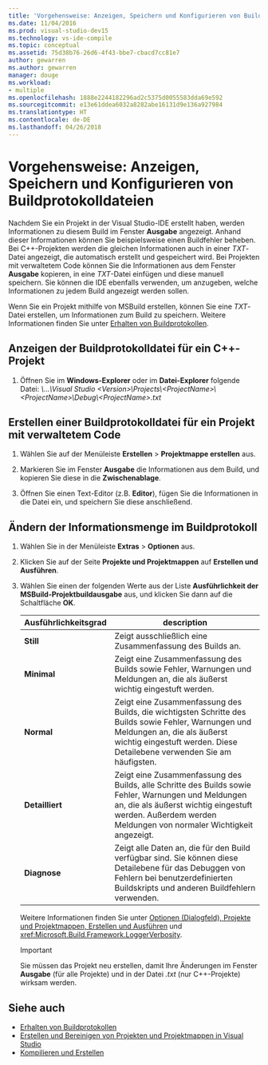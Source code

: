 ```yaml
---
title: 'Vorgehensweise: Anzeigen, Speichern und Konfigurieren von Buildprotokolldateien | Microsoft-Dokumentation'
ms.date: 11/04/2016
ms.prod: visual-studio-dev15
ms.technology: vs-ide-compile
ms.topic: conceptual
ms.assetid: 75d38b76-26d6-4f43-bbe7-cbacd7cc81e7
author: gewarren
ms.author: gewarren
manager: douge
ms.workload:
- multiple
ms.openlocfilehash: 1888e2244182296ad2c5375d0055583dda69e592
ms.sourcegitcommit: e13e61ddea6032a8282abe16131d9e136a927984
ms.translationtype: HT
ms.contentlocale: de-DE
ms.lasthandoff: 04/26/2018
---
```

# <a name="how-to-view-save-and-configure-build-log-files"></a>Vorgehensweise: Anzeigen, Speichern und Konfigurieren von Buildprotokolldateien

Nachdem Sie ein Projekt in der Visual Studio-IDE erstellt haben, werden Informationen zu diesem Build im Fenster **Ausgabe** angezeigt. Anhand dieser Informationen können Sie beispielsweise einen Buildfehler beheben. Bei C++-Projekten werden die gleichen Informationen auch in einer *TXT*-Datei angezeigt, die automatisch erstellt und gespeichert wird. Bei Projekten mit verwaltetem Code können Sie die Informationen aus dem Fenster **Ausgabe** kopieren, in eine *TXT*-Datei einfügen und diese manuell speichern. Sie können die IDE ebenfalls verwenden, um anzugeben, welche Informationen zu jedem Build angezeigt werden sollen.

Wenn Sie ein Projekt mithilfe von MSBuild erstellen, können Sie eine *TXT*-Datei erstellen, um Informationen zum Build zu speichern. Weitere Informationen finden Sie unter [Erhalten von Buildprotokollen](../msbuild/obtaining-build-logs-with-msbuild.md).

## <a name="to-view-the-build-log-file-for-a-c-project"></a>Anzeigen der Buildprotokolldatei für ein C++-Projekt

1.  Öffnen Sie im **Windows-Explorer** oder im **Datei-Explorer** folgende Datei: *\\...\Visual Studio \<Version\>\Projects\\<ProjectName\>\\<ProjectName\>\Debug\\<ProjectName\>.txt*

## <a name="to-create-a-build-log-file-for-a-managed-code-project"></a>Erstellen einer Buildprotokolldatei für ein Projekt mit verwaltetem Code

1.  Wählen Sie auf der Menüleiste **Erstellen** > **Projektmappe erstellen** aus.

2.  Markieren Sie im Fenster **Ausgabe** die Informationen aus dem Build, und kopieren Sie diese in die **Zwischenablage**.

3.  Öffnen Sie einen Text-Editor (z.B. **Editor**), fügen Sie die Informationen in die Datei ein, und speichern Sie diese anschließend.

## <a name="to-change-the-amount-of-information-included-in-the-build-log"></a>Ändern der Informationsmenge im Buildprotokoll

1.  Wählen Sie in der Menüleiste **Extras** > **Optionen** aus.

2.  Klicken Sie auf der Seite **Projekte und Projektmappen** auf **Erstellen und Ausführen**.

3.  Wählen Sie einen der folgenden Werte aus der Liste **Ausführlichkeit der MSBuild-Projektbuildausgabe** aus, und klicken Sie dann auf die Schaltfläche **OK**.

    |Ausführlichkeitsgrad|description|
    |---------------------|-----------------|
    |**Still**|Zeigt ausschließlich eine Zusammenfassung des Builds an.|
    |**Minimal**|Zeigt eine Zusammenfassung des Builds sowie Fehler, Warnungen und Meldungen an, die als äußerst wichtig eingestuft werden.|
    |**Normal**|Zeigt eine Zusammenfassung des Builds, die wichtigsten Schritte des Builds sowie Fehler, Warnungen und Meldungen an, die als äußerst wichtig eingestuft werden. Diese Detailebene verwenden Sie am häufigsten.|
    |**Detailliert**|Zeigt eine Zusammenfassung des Builds, alle Schritte des Builds sowie Fehler, Warnungen und Meldungen an, die als äußerst wichtig eingestuft werden. Außerdem werden Meldungen von normaler Wichtigkeit angezeigt.|
    |**Diagnose**|Zeigt alle Daten an, die für den Build verfügbar sind. Sie können diese Detailebene für das Debuggen von Fehlern bei benutzerdefinierten Buildskripts und anderen Buildfehlern verwenden.|

     Weitere Informationen finden Sie unter [Optionen (Dialogfeld), Projekte und Projektmappen, Erstellen und Ausführen](../ide/reference/options-dialog-box-projects-and-solutions-build-and-run.md) und <xref:Microsoft.Build.Framework.LoggerVerbosity>.

    > [!IMPORTANT]
    > Sie müssen das Projekt neu erstellen, damit Ihre Änderungen im Fenster **Ausgabe** (für alle Projekte) und in der Datei *<ProjectName>.txt* (nur C++-Projekte) wirksam werden.

## <a name="see-also"></a>Siehe auch

- [Erhalten von Buildprotokollen](../msbuild/obtaining-build-logs-with-msbuild.md)
- [Erstellen und Bereinigen von Projekten und Projektmappen in Visual Studio](../ide/building-and-cleaning-projects-and-solutions-in-visual-studio.md)
- [Kompilieren und Erstellen](../ide/compiling-and-building-in-visual-studio.md)
